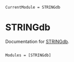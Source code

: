 ```@meta
CurrentModule = STRINGdb
```

# STRINGdb

Documentation for [STRINGdb](https://github.com/damourChris/STRINGdb.jl).

```@index
```

```@autodocs
Modules = [STRINGdb]
```
